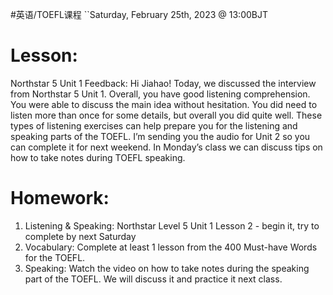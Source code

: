 #英语/TOEFL课程 
``Saturday, February 25th, 2023 @ 13:00BJT
# Lesson:
Northstar 5 Unit 1
Feedback: Hi Jiahao! Today, we discussed the interview from Northstar 5 Unit 1. Overall, you have good listening comprehension. You were able to discuss the main idea without hesitation. You did need to listen more than once for some details, but overall you did quite well. These types of listening exercises can help prepare you for the listening and speaking parts of the TOEFL. I’m sending you the audio for Unit 2 so you can complete it for next weekend. In Monday’s class we can discuss tips on how to take notes during TOEFL speaking.
# Homework:
1. Listening & Speaking: Northstar Level 5 Unit 1 Lesson 2 - begin it, try to complete by next Saturday
2. Vocabulary: Complete at least 1 lesson from the 400 Must-have Words for the TOEFL.
3. Speaking: Watch the video on how to take notes during the speaking part of the TOEFL. We will discuss it and practice it next class.
